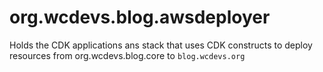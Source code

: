 # org.wcdevs.blog.awsdeployer
Holds the CDK applications ans stack that uses CDK constructs to deploy resources from org.wcdevs.blog.core to `blog.wcdevs.org` 
